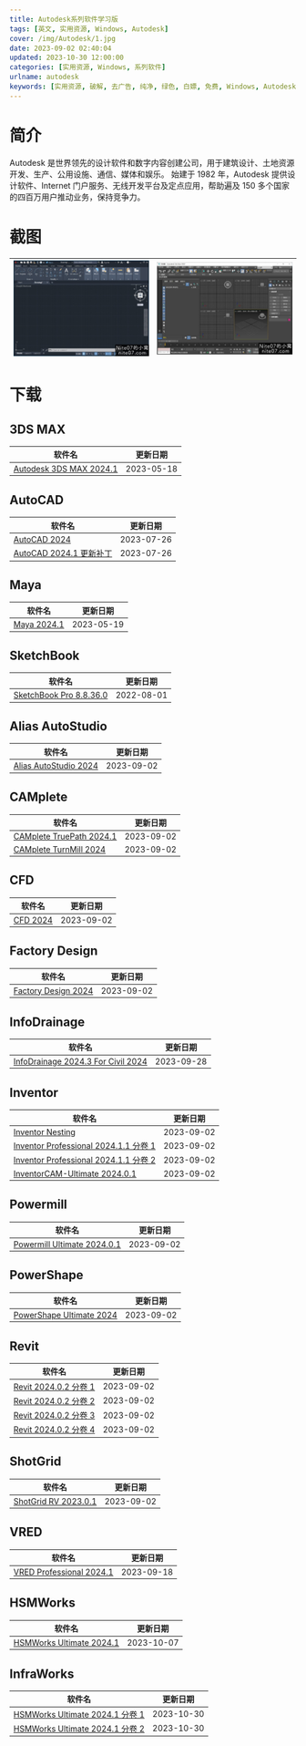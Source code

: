 ```yaml
---
title: Autodesk系列软件学习版
tags: [英文, 实用资源, Windows, Autodesk]
cover: /img/Autodesk/1.jpg
date: 2023-09-02 02:40:04
updated: 2023-10-30 12:00:00
categories: [实用资源, Windows, 系列软件]
urlname: autodesk
keywords: [实用资源, 破解, 去广告, 纯净, 绿色, 白嫖, 免费, Windows, Autodesk]
---
```


# 简介

Autodesk 是世界领先的设计软件和数字内容创建公司，用于建筑设计、土地资源开发、生产、公用设施、通信、媒体和娱乐。 始建于 1982 年，Autodesk 提供设计软件、Internet 门户服务、无线开发平台及定点应用，帮助遍及 150 多个国家的四百万用户推动业务，保持竞争力。

# 截图

| ![](/img/Autodesk/2.jpg) | ![](/img/Autodesk/3.jpg) |
| ------------------------ | ------------------------ |

# 下载

## 3DS MAX

| 软件名                                                                        | 更新日期   |
| ----------------------------------------------------------------------------- | ---------- |
| [Autodesk 3DS MAX 2024.1](/download/index.html?f=Autodesk-3DS-MAX-2024.1.zip) | 2023-05-18 |

## AutoCAD

| 软件名                                                                                    | 更新日期   |
| ----------------------------------------------------------------------------------------- | ---------- |
| [AutoCAD 2024](/download/index.html?f=Autodesk-AutoCAD-2024.zip)                          | 2023-07-26 |
| [AutoCAD 2024.1 更新补丁](/download/index.html?f=Autodesk-AutoCAD-2024.1-Update-Only.zip) | 2023-07-26 |

## Maya

| 软件名                                                         | 更新日期   |
| -------------------------------------------------------------- | ---------- |
| [Maya 2024.1](/download/index.html?f=Autodesk-Maya-2024.1.zip) | 2023-05-19 |

## SketchBook

| 软件名                                                                       | 更新日期   |
| ---------------------------------------------------------------------------- | ---------- |
| [SketchBook Pro 8.8.36.0](/download/index.html?f=SketchBook-Pro_8.8.36.0.7z) | 2022-08-01 |

## Alias AutoStudio

| 软件名                                                                             | 更新日期   |
| ---------------------------------------------------------------------------------- | ---------- |
| [Alias AutoStudio 2024](/download/index.html?f=Autodesk-Alias-AutoStudio-2024.zip) | 2023-09-02 |

## CAMplete

| 软件名                                                                                   | 更新日期   |
| ---------------------------------------------------------------------------------------- | ---------- |
| [CAMplete TruePath 2024.1](/download/index.html?f=Autodesk-CAMplete-TruePath-2024.1.zip) | 2023-09-02 |
| [CAMplete TurnMill 2024](/download/index.html?f=Autodesk-CAMplete-TurnMill-2024.zip)     | 2023-09-02 |

## CFD

| 软件名                                                            | 更新日期   |
| ----------------------------------------------------------------- | ---------- |
| [CFD 2024](/download/index.html?f=Autodesk-CFD-2024-Ultimate.zip) | 2023-09-02 |

## Factory Design

| 软件名                                                                                   | 更新日期   |
| ---------------------------------------------------------------------------------------- | ---------- |
| [Factory Design 2024](/download/index.html?f=Autodesk-Factory-Design-Utilities-2024.zip) | 2023-09-02 |

## InfoDrainage

| 软件名                                                                                                                | 更新日期   |
| --------------------------------------------------------------------------------------------------------------------- | ---------- |
| [InfoDrainage 2024.3 For Civil 2024](/download/index.html?f=Autodesk-InfoDrainage-Ultimate-2024.3-For-Civil-2024.zip) | 2023-09-28 |

## Inventor

| 软件名                                                                                                                | 更新日期   |
| --------------------------------------------------------------------------------------------------------------------- | ---------- |
| [Inventor Nesting](/download/index.html?f=Autodesk-Inventor-Nesting-2024.zip)                                         | 2023-09-02 |
| [Inventor Professional 2024.1.1 分卷 1](/download/index.html?f=Autodesk-Inventor-Professional-2024.1.1-build-209.zip) | 2023-09-02 |
| [Inventor Professional 2024.1.1 分卷 2](/download/index.html?f=Autodesk-Inventor-Professional-2024.1.1-build-209.z01) | 2023-09-02 |
| [InventorCAM-Ultimate 2024.0.1](/download/index.html?f=Autodesk-InventorCAM-Ultimate-2024.0.1.zip)                    | 2023-09-02 |

## Powermill

| 软件名                                                                                         | 更新日期   |
| ---------------------------------------------------------------------------------------------- | ---------- |
| [Powermill Ultimate 2024.0.1](/download/index.html?f=Autodesk-Powermill-Ultimate-2024.0.1.zip) | 2023-09-02 |

## PowerShape

| 软件名                                                                                   | 更新日期   |
| ---------------------------------------------------------------------------------------- | ---------- |
| [PowerShape Ultimate 2024](/download/index.html?f=Autodesk-PowerShape-Ultimate-2024.zip) | 2023-09-02 |

## Revit

| 软件名                                                                      | 更新日期   |
| --------------------------------------------------------------------------- | ---------- |
| [Revit 2024.0.2 分卷 1](/download/index.html?f=Autodesk-Revit-2024.0.2.zip) | 2023-09-02 |
| [Revit 2024.0.2 分卷 2](/download/index.html?f=Autodesk-Revit-2024.0.2.z01) | 2023-09-02 |
| [Revit 2024.0.2 分卷 3](/download/index.html?f=Autodesk-Revit-2024.0.2.z02) | 2023-09-02 |
| [Revit 2024.0.2 分卷 4](/download/index.html?f=Autodesk-Revit-2024.0.2.z03) | 2023-09-02 |

## ShotGrid

| 软件名                                                                            | 更新日期   |
| --------------------------------------------------------------------------------- | ---------- |
| [ShotGrid RV 2023.0.1](/download/index.html?f=Autodesk-ShotGrid-RV-v2023.0.1.zip) | 2023-09-02 |

## VRED

| 软件名                                                                                   | 更新日期   |
| ---------------------------------------------------------------------------------------- | ---------- |
| [VRED Professional 2024.1](/download/index.html?f=Autodesk-VRED-Professional-2024.1.zip) | 2023-09-18 |

## HSMWorks

| 软件名                                                                                   | 更新日期   |
| ---------------------------------------------------------------------------------------- | ---------- |
| [HSMWorks Ultimate 2024.1](/download/index.html?f=Autodesk-HSMWorks-Ultimate-2024.1.zip) | 2023-10-07 |

## InfraWorks

| 软件名                                                                                   | 更新日期   |
| ---------------------------------------------------------------------------------------- | ---------- |
| [HSMWorks Ultimate 2024.1 分卷 1](/download/index.html?f=Autodesk-InfraWorks-2024.1.zip) | 2023-10-30 |
| [HSMWorks Ultimate 2024.1 分卷 2](/download/index.html?f=Autodesk-InfraWorks-2024.1.z01) | 2023-10-30 |
